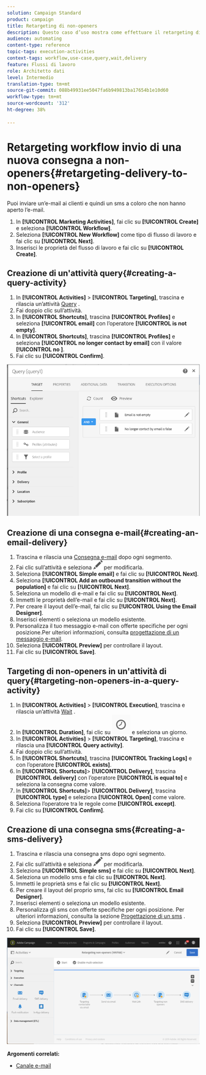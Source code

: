 ```yaml
---
solution: Campaign Standard
product: campaign
title: Retargeting di non-openers
description: Questo caso d’uso mostra come effettuare il retargeting di non-openers.
audience: automating
content-type: reference
topic-tags: execution-activities
context-tags: workflow,use-case,query,wait,delivery
feature: Flussi di lavoro
role: Architetto dati
level: Intermedio
translation-type: tm+mt
source-git-commit: 088b49931ee5047fa6b949813ba17654b1e10d60
workflow-type: tm+mt
source-wordcount: '312'
ht-degree: 38%

---
```



# Retargeting workflow invio di una nuova consegna a non-openers{#retargeting-delivery-to-non-openers}

Puoi inviare un’e-mail ai clienti e quindi un sms a coloro che non hanno aperto l’e-mail.

1. In **[!UICONTROL Marketing Activities]**, fai clic su **[!UICONTROL Create]** e seleziona **[!UICONTROL Workflow]**.
1. Seleziona **[!UICONTROL New Workflow]** come tipo di flusso di lavoro e fai clic su **[!UICONTROL Next]**.
1. Inserisci le proprietà del flusso di lavoro e fai clic su **[!UICONTROL Create]**.

## Creazione di un&#39;attività query{#creating-a-query-activity}

1. In **[!UICONTROL Activities]** > **[!UICONTROL Targeting]**, trascina e rilascia un’attività [Query](../../automating/using/query.md) .
1. Fai doppio clic sull’attività.
1. In **[!UICONTROL Shortcuts]**, trascina **[!UICONTROL Profiles]** e seleziona **[!UICONTROL email]** con l’operatore **[!UICONTROL is not empty]**.
1. In **[!UICONTROL Shortcuts]**, trascina **[!UICONTROL Profiles]** e seleziona **[!UICONTROL no longer contact by email]** con il valore **[!UICONTROL no ]**.
1. Fai clic su **[!UICONTROL Confirm]**.

![](assets/wf-complement-query.png)

## Creazione di una consegna e-mail{#creating-an-email-delivery}

1. Trascina e rilascia una [Consegna e-mail](../../automating/using/email-delivery.md) dopo ogni segmento.
1. Fai clic sull’attività e seleziona ![](assets/edit_darkgrey-24px.png) per modificarla.
1. Seleziona **[!UICONTROL Simple email]** e fai clic su **[!UICONTROL Next]**.
1. Seleziona **[!UICONTROL Add an outbound transition without the population]** e fai clic su **[!UICONTROL Next]**.
1. Seleziona un modello di e-mail e fai clic su **[!UICONTROL Next]**.
1. Immetti le proprietà dell’e-mail e fai clic su **[!UICONTROL Next]**.
1. Per creare il layout dell’e-mail, fai clic su **[!UICONTROL Using the Email Designer]**.
1. Inserisci elementi o seleziona un modello esistente.
1. Personalizza il tuo messaggio e-mail con offerte specifiche per ogni posizione.Per ulteriori informazioni, consulta [progettazione di un messaggio e-mail](../../designing/using/designing-from-scratch.md#designing-an-email-content-from-scratch).
1. Seleziona **[!UICONTROL Preview]** per controllare il layout.
1. Fai clic su **[!UICONTROL Save]**.

## Targeting di non-openers in un&#39;attività di query{#targeting-non-openers-in-a-query-activity}

1. In **[!UICONTROL Activities]** > **[!UICONTROL Execution]**, trascina e rilascia un’attività [Wait](../../automating/using/wait.md) .
1. In **[!UICONTROL Duration]**, fai clic su ![](assets/duration-icon.png) e seleziona un giorno.
1. In **[!UICONTROL Activities]** > **[!UICONTROL Targeting]**, trascina e rilascia una **[!UICONTROL Query activity]**.
1. Fai doppio clic sull’attività.
1. In **[!UICONTROL Shortcuts]**, trascina **[!UICONTROL Tracking Logs]** e con l’operatore **[!UICONTROL exists]**.
1. In **[!UICONTROL Shortcuts]**> **[!UICONTROL Delivery]**, trascina **[!UICONTROL delivery]** con l’operatore **[!UICONTROL is equal to]** e seleziona la consegna come valore.
1. In **[!UICONTROL Shortcuts]**> **[!UICONTROL Delivery]**, trascina **[!UICONTROL type]** e seleziona **[!UICONTROL Open]** come valore.
1. Seleziona l’operatore tra le regole come **[!UICONTROL except]**.
1. Fai clic su **[!UICONTROL Confirm]**.

## Creazione di una consegna sms{#creating-a-sms-delivery}

1. Trascina e rilascia una consegna sms dopo ogni segmento.
1. Fai clic sull’attività e seleziona ![](assets/edit_darkgrey-24px.png) per modificarla.
1. Seleziona **[!UICONTROL Simple sms]** e fai clic su **[!UICONTROL Next]**.
1. Seleziona un modello sms e fai clic su **[!UICONTROL Next]**.
1. Immetti le proprietà sms e fai clic su **[!UICONTROL Next]**.
1. Per creare il layout del proprio sms, fai clic su **[!UICONTROL Email Designer]**.
1. Inserisci elementi o seleziona un modello esistente.
1. Personalizza gli sms con offerte specifiche per ogni posizione.
Per ulteriori informazioni, consulta la sezione [Progettazione di un sms](../../channels/using/creating-an-sms-message.md) .
1. Seleziona **[!UICONTROL Preview]** per controllare il layout.
1. Fai clic su **[!UICONTROL Save]**.

![](assets/wf-retargeting-non-openers.png)

**Argomenti correlati:**

* [Canale e-mail](../../channels/using/creating-an-email.md)
